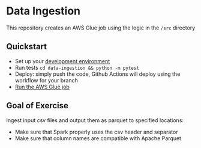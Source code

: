 # Data Ingestion
This repository creates an AWS Glue job using the logic in the `/src` directory

## Quickstart
* Set up your [development environment](../development-environment.md)
* Run tests `cd data-ingestion && python -m pytest`
* Deploy: simply push the code, Github Actions will deploy using the workflow for your branch
* [Run the AWS Glue job](https://docs.aws.amazon.com/glue/latest/dg/console-jobs.html)

## Goal of Exercise
Ingest input csv files and output them as parquet to specified locations:
- Make sure that Spark properly uses the csv header and separator 
- Make sure that column names are compatible with Apache Parquet